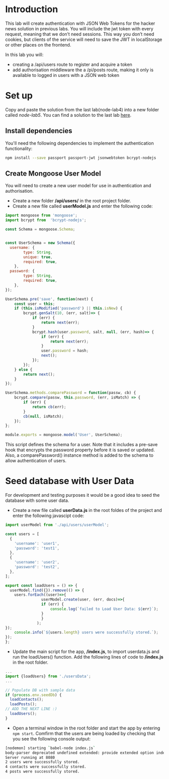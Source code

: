 # Introduction
This lab will create authentication with JSON Web Tokens for the hacker news solution in previous labs. You will include the jwt token with every request, meaning that we don’t need sessions. This way you don’t need cookies, but clients of the service will need to save the JWT in localStorage or other places on the frontend.

In this lab you will:

+ creating a /api/users route to register and acquire a token
+ add authorisation middleware the a /pi/posts route, making it only is available to logged in users with a JSON web token



# Set up
Copy and paste the solution from the last lab(node-lab4) into a new folder called *node-lab5*. You can find a solution to the last lab [here](https://github.com/fxwalsh/node-samples-2018.git).

## Install dependencies
You'll need the following dependencies to implement the authentication functionality:

~~~bash
npm install --save passport passport-jwt jsonwebtoken bcrypt-nodejs
~~~


## Create Mongoose User Model

You will need to create a new user model for use in authentication and authorisation.  
+ Create a new folder **/api/users/** in the root project folder.
+ Create a new file called **userModel.js** and enter the following code:

~~~javascript
import mongoose from 'mongoose';
import bcrypt from  'bcrypt-nodejs';

const Schema = mongoose.Schema;


const UserSchema = new Schema({
  username: {
        type: String,
        unique: true,
        required: true,
    },
  password: {
        type: String,
        required: true,
    },
});

UserSchema.pre('save', function(next) {
    const user = this;
    if (this.isModified('password') || this.isNew) {
        bcrypt.genSalt(10, (err, salt)=> {
            if (err) {
                return next(err);
            }
            bcrypt.hash(user.password, salt, null, (err, hash)=> {
                if (err) {
                    return next(err);
                }
                user.password = hash;
                next();
            });
        });
    } else {
        return next();
    }
});

UserSchema.methods.comparePassword = function(passw, cb) {
    bcrypt.compare(passw, this.password, (err, isMatch) => {
        if (err) {
            return cb(err);
        }
        cb(null, isMatch);
    });
};

module.exports = mongoose.model('User', UserSchema);
~~~

This script defines the schema for a user. Note that it includes a pre-save hook that encrypts the password property before it is saved or updated. Also, a comparePassword() instance method is added to the schema to allow authentication of users.

# Seed database with User Data
For development and testing purposes it would be a good idea to seed the database with some user data.

+ Create a new file called **userData.js** in the root foldes of the project and enter the following javascipt code:

~~~javascript
import userModel from './api/users/userModel';

const users = [
  {
    'username': 'user1',
    'password': 'test1',
  },
  {
    'username': 'user2',
    'password': 'test2',
  },
];

export const loadUsers = () => {
  userModel.find({}).remove(() => {
    users.forEach((user)=>{
                userModel.create(user, (err, docs)=>{
                if (err) {
                    console.log(`failed to Load User Data: ${err}`);
                }
                }
              );
});
    console.info(`${users.length} users were successfully stored.`);
});
};
~~~

+ Update the main script for the app,  **/index.js**,  to import userdata.js and run the loadUsers() function. Add the following lines of code to **/index.js** in the root folder. 

~~~javascript
...
import {loadUsers} from './usersData';
...

// Populate DB with sample data
if (process.env.seedDb) {
  loadContacts();
  loadPosts();
// ADD THE NEXT LINE :)
  loadUsers();
}

~~~ 

+ Open a terminal window in the root folder and start the app by entering ``npm start``. Comfirm that the users are being loaded by checking that you see the following console output:

~~~bash
[nodemon] starting `babel-node index.js`
body-parser deprecated undefined extended: provide extended option index.js:82:30
Server running at 8080
2 users were successfully stored.
4 contacts were successfully stored.
4 posts were successfully stored.
~~~
